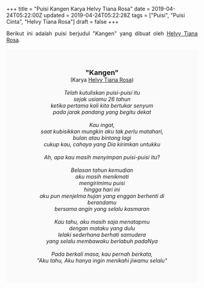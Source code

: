 +++
title = "Puisi Kangen Karya Helvy Tiana Rosa"
date = 2019-04-24T05:22:00Z
updated = 2019-04-24T05:22:28Z
tags = ["Puisi", "Puisi Cinta", "Helvy Tiana Rosa"]
draft = false
+++

<div dir="ltr" style="text-align: left;" trbidi="on"><div style="text-align: justify;">Berikut ini adalah puisi berjudul "Kangen" yang dibuat oleh <a href="https://ensiklopedia.kemdikbud.go.id/sastra/artikel/Helvy_Tiana_Rosa" target="_blank">Helvy Tiana Rosa</a>. </div><br /><div style="background: #FAFAFA; font-size: 14px; height: auto; margin: 0 auto; padding: 50px; text-align: center; width: auto;"><span style="font-size: 18px;"><b>"Kangen"</b></span><br />(Karya <a href="https://www.sekata.web.id/tags/helvy-tiana-rosa" target="_blank">Helvy Tiana Rosa</a>) <br /><br /><i>Telah kutuliskan puisi-puisi itu<br />sejak usiamu 26 tahun<br />ketika pertama kali kita bertukar senyum<br />pada jarak pandang yang begitu dekat<br /><br />Kau ingat,<br />saat kubisikkan mungkin aku tak perlu matahari,<br />bulan atau bintang lagi<br />cukup kau, cahaya yang Dia kirimkan untukku<br /><br />Ah, apa kau masih menyimpan puisi-puisi itu?<br /><br />Belasan tahun kemudian<br />aku masih menikmati<br />mengirimimu puisi<br />hingga hari ini<br />aku pun menjelma hujan yang enggan berhenti di berandamu<br />bersama angin yang selalu kasmaran<br /><br />Kau tahu, aku masih saja menatapmu<br />dengan mataku yang dulu<br />lelaki sederhana berhati samudera<br />yang selalu membawaku berlabuh padaNya<br /><br />Pada berkali masa, kau pernah berkata,<br />"Aku tahu, Aku hanya ingin menikahi jiwamu selalu"</i> </div></div>
